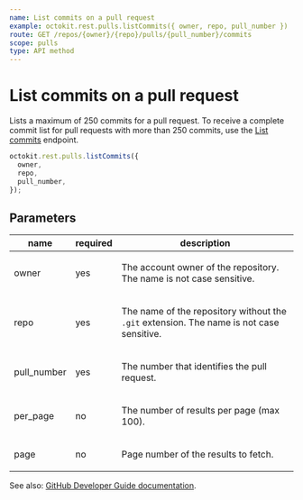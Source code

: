 ```yaml
---
name: List commits on a pull request
example: octokit.rest.pulls.listCommits({ owner, repo, pull_number })
route: GET /repos/{owner}/{repo}/pulls/{pull_number}/commits
scope: pulls
type: API method
---
```


# List commits on a pull request

Lists a maximum of 250 commits for a pull request. To receive a complete commit list for pull requests with more than 250 commits, use the [List commits](https://docs.github.com/rest/reference/repos#list-commits) endpoint.

```js
octokit.rest.pulls.listCommits({
  owner,
  repo,
  pull_number,
});
```

## Parameters

<table>
  <thead>
    <tr>
      <th>name</th>
      <th>required</th>
      <th>description</th>
    </tr>
  </thead>
  <tbody>
    <tr><td>owner</td><td>yes</td><td>

The account owner of the repository. The name is not case sensitive.

</td></tr>
<tr><td>repo</td><td>yes</td><td>

The name of the repository without the `.git` extension. The name is not case sensitive.

</td></tr>
<tr><td>pull_number</td><td>yes</td><td>

The number that identifies the pull request.

</td></tr>
<tr><td>per_page</td><td>no</td><td>

The number of results per page (max 100).

</td></tr>
<tr><td>page</td><td>no</td><td>

Page number of the results to fetch.

</td></tr>
  </tbody>
</table>

See also: [GitHub Developer Guide documentation](https://docs.github.com/rest/reference/pulls#list-commits-on-a-pull-request).

